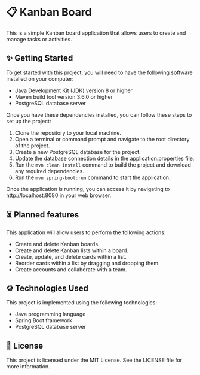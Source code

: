 # 📋 Kanban Board
This is a simple Kanban board application that allows users to create and manage tasks or activities.

## ✨ Getting Started
To get started with this project, you will need to have the following software installed on your computer:

- Java Development Kit (JDK) version 8 or higher
- Maven build tool version 3.6.0 or higher
- PostgreSQL database server  

Once you have these dependencies installed, you can follow these steps to set up the project:

1. Clone the repository to your local machine.
2. Open a terminal or command prompt and navigate to the root directory of the project.
3. Create a new PostgreSQL database for the project.
4. Update the database connection details in the application.properties file.
5. Run the `mvn clean install` command to build the project and download any required dependencies.
6. Run the `mvn spring-boot:run` command to start the application. 

Once the application is running, you can access it by navigating to http://localhost:8080 in your web browser.

## ⏳ Planned features
This application will allow users to perform the following actions:

- Create and delete Kanban boards.
- Create and delete Kanban lists within a board.
- Create, update, and delete cards within a list.
- Reorder cards within a list by dragging and dropping them.
- Create accounts and collaborate with a team.

## ⚙️ Technologies Used
This project is implemented using the following technologies:

- Java programming language
- Spring Boot framework
- PostgreSQL database server

## 🪪 License
This project is licensed under the MIT License. See the LICENSE file for more information.
